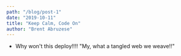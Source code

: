 ```yaml
---
path: "/blog/post-1"
date: "2019-10-11"
title: "Keep Calm, Code On"
author: "Brent Abruzese"
---
```


* Why won't this deploy!!!!
"My, what a tangled web we weave!!"